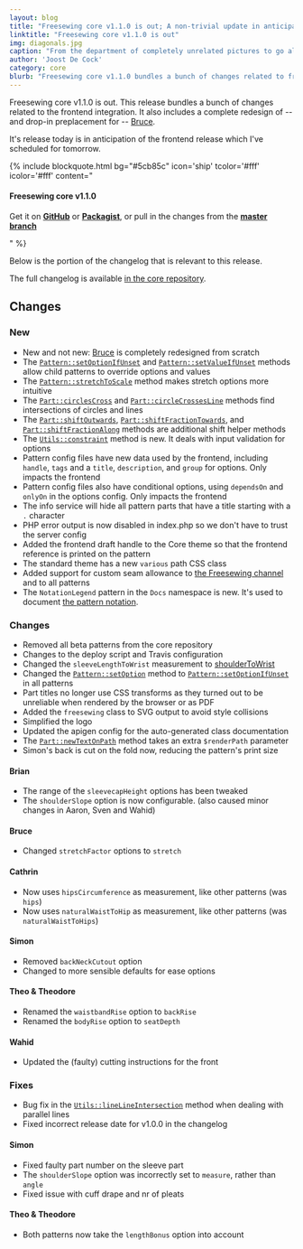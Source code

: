 ```yaml
---
layout: blog
title: "Freesewing core v1.1.0 is out; A non-trivial update in anticipation of the frontend release"
linktitle: "Freesewing core v1.1.0 is out"
img: diagonals.jpg
caption: "From the department of completely unrelated pictures to go along blog posts"
author: 'Joost De Cock'
category: core
blurb: "Freesewing core v1.1.0 bundles a bunch of changes related to frontend integration and a complete redesign of Bruce."
---
```

Freesewing core v1.1.0 is out. 
This release bundles a bunch of changes related to the frontend integration. 
It also includes a complete redesign of -- and drop-in preplacement for -- [Bruce](/patterns/bruce).

It's release today is in anticipation of the frontend release which I've scheduled for tomorrow.

{% include blockquote.html
  bg="#5cb85c"
  icon='ship'
  tcolor='#fff'
  icolor='#fff'
  content="<h4>Freesewing core v1.1.0</h4><p>Get it on <a href='https://github.com/freesewing/core/releases/tag/v1.1.0' class='white'><b>GitHub</b></a> or <a href='https://packagist.org/packages/freesewing/core' class='white'><b>Packagist</b></a>, or pull in the changes from the <a href='https://github.com/freesewing/core/tree/master' class='white'><b>master branch</b></a></p>"
%}

Below is the portion of the changelog that is relevant to this release.

The full changelog is available [in the core repository](https://github.com/freesewing/core/blob/develop/CHANGELOG.md). 

## Changes 

### New

 - New and not new: [Bruce](/patterns/bruce) is completely redesigned from scratch
 - The [`Pattern::setOptionIfUnset`](/docs/core/classdocs/patterns/core/pattern#setoptionifunset) and 
[`Pattern::setValueIfUnset`](/docs/core/classdocs/patterns/core/pattern#setvalueifunset) methods allow child patterns to override options and values
 - The [`Pattern::stretchToScale`](/docs/core/classdocs/patterns/core/pattern#stretchtoscale) method makes stretch options more intuitive
 - The [`Part::circlesCross`](/docs/core/classdocs/src/part#circlescross) and 
[`Part::circleCrossesLine`](/docs/core/classdocs/src/part#circlecrossesline) methods find intersections of circles and lines
 - The [`Part::shiftOutwards`](/docs/core/classdocs/src/part#shiftoutwards), 
[`Part::shiftFractionTowards`](/docs/core/classdocs/src/part#shiftfractiontowards), and 
[`Part::shiftFractionAlong`](/docs/core/classdocs/src/part#shiftfractionalong) methods are additional shift helper methods
 - The [`Utils::constraint`](/docs/core/classdocs/src/utils#constraint) method is new. It deals with input validation for options
 - Pattern config files have new data used by the frontend, including `handle`, `tags` and a `title`, `description`, and `group` for options. Only impacts the frontend
 - Pattern config files also have conditional options, using `dependsOn` and `onlyOn` in the options config. Only impacts the frontend
 - The info service will hide all pattern parts that have a title starting with a `.` character
 - PHP error output is now disabled in index.php so we don't have to trust the server config
 - Added the frontend draft handle to the Core theme so that the frontend reference is printed on the pattern
 - The standard theme has a new `various` path CSS class
 - Added support for custom seam allowance to [the Freesewing channel](/docs/core/classdocs/channels/core/freesewing) and to all patterns
 - The `NotationLegend` pattern in the `Docs` namespace is new. It's used to document [the pattern notation](/docs/patterns/notation).

### Changes

 - Removed all beta patterns from the core repository
 - Changes to the deploy script and Travis configuration
 - Changed the `sleeveLengthToWrist` measurement to [shoulderToWrist](/docs/measurements/shouldertowrist)
 - Changed the [`Pattern::setOption`](/docs/core/classdocs/patterns/core/pattern#setoption) method to 
[`Pattern::setOptionIfUnset`](/docs/core/classdocs/patterns/core/pattern#setoptionifunset) in all patterns
 - Part titles no longer use CSS transforms as they turned out to be unreliable when rendered by the browser or as PDF
 - Added the `freesewing` class to SVG output to avoid style collisions
 - Simplified the logo
 - Updated the apigen config for the auto-generated class documentation
 - The [`Part::newTextOnPath`](/docs/core/classdocs/src/part#newtextonpath) method takes an extra `$renderPath` parameter
 - Simon's back is cut on the fold now, reducing the pattern's print size

#### Brian

 - The range of the `sleevecapHeight` options has been tweaked
 - The `shoulderSlope` option is now configurable. (also caused minor changes in Aaron, Sven and Wahid)

#### Bruce
 - Changed `stretchFactor` options to `stretch`

#### Cathrin

 - Now uses `hipsCircumference` as measurement, like other patterns (was `hips`)
 - Now uses `naturalWaistToHip` as measurement, like other patterns (was `naturalWaistToHips`)

#### Simon

 - Removed `backNeckCutout` option
 - Changed to more sensible defaults for ease options

#### Theo & Theodore

 - Renamed the `waistbandRise` option to `backRise`
 - Renamed the `bodyRise` option to `seatDepth`

#### Wahid

 - Updated the (faulty) cutting instructions for the front

### Fixes

 - Bug fix in the [`Utils::lineLineIntersection`](/docs/core/classdocs/src/utils#linelineintersection) method when dealing with parallel lines
 - Fixed incorrect release date for v1.0.0 in the changelog

#### Simon

 - Fixed faulty part number on the sleeve part
 - The `shoulderSlope` option was incorrectly set to `measure`, rather than `angle`
 - Fixed issue with cuff drape and nr of pleats

#### Theo & Theodore

 - Both patterns now take the `lengthBonus` option into account

